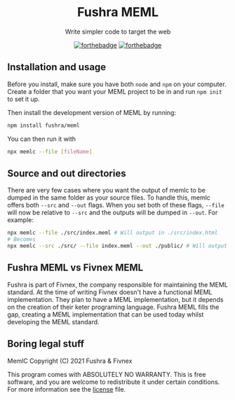 <div align="center">

# Fushra MEML

Write simpler code to target the web

[![forthebadge](https://forthebadge.com/images/badges/built-by-developers.svg)](https://forthebadge.com)
[![forthebadge](https://forthebadge.com/images/badges/made-with-typescript.svg)](https://forthebadge.com)

</div>

## Installation and usage

Before you install, make sure you have both `node` and `npm` on your computer. Create a folder that you want your MEML project to be in and run `npm init` to set it up.

Then install the development version of MEML by running:

```sh
npm install fushra/meml
```

You can then run it with

```sh
npx memlc --file [fileName]
```

## Source and out directories

There are very few cases where you want the output of memlc to be dumped in the same folder as your source files. To handle this, memlc offers both `--src` and `--out` flags. When you set both of these flags, `--file` will now be relative to `--src` and the outputs will be dumped in `--out`. For example:

```sh
npx memlc --file ./src/index.meml # Will output in ./src/index.html
# Becomes
npx memlc --src ./src/ --file index.meml --out ./public/ # Will output in ./public/index.html
```

## Fushra MEML vs Fivnex MEML

Fushra is part of Fivnex, the company responsible for maintaining the MEML standard. At the time of writing Fivnex doesn't have a functional MEML implementation. They plan to have a MEML implementation, but it depends on the creation of their keter programing language. Fushra MEML fills the gap, creating a MEML implementation that can be used today whilst developing the MEML standard.

## Boring legal stuff

MemlC Copyright (C) 2021 Fushra & Fivnex

This program comes with ABSOLUTELY NO WARRANTY. This is free software, and you are welcome to redistribute it under certain conditions. For more information see the [license](./LIVENSE) file.
